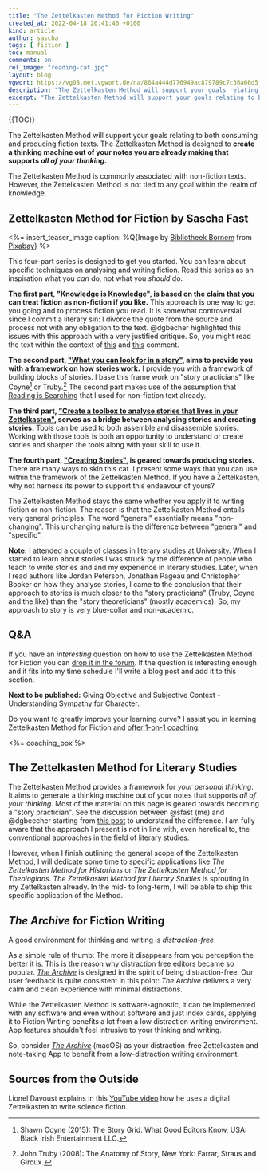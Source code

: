 ```yaml
---
title: "The Zettelkasten Method for Fiction Writing"
created_at: 2022-04-18 20:41:40 +0100
kind: article
author: sascha
tags: [ fiction ]
toc: manual
comments: on
rel_image: "reading-cat.jpg"
layout: blog
vgwort: https://vg08.met.vgwort.de/na/864a444d776949ac879789c7c36a66d5
description: "The Zettelkasten Method will support your goals relating to both consuming and producing fiction texts. It is designed to create a thinking machine out of your notes you are already making that supports all of your thinking."
excerpt: "The Zettelkasten Method will support your goals relating to both consuming and producing fiction texts. It is designed to create a thinking machine out of your notes you are already making that supports all of your thinking."
---
```


{{TOC}}

<!--R -->
The Zettelkasten Method will support your goals relating to both consuming and producing fiction texts. The Zettelkasten Method is designed to **create a thinking machine out of your notes you are already making that supports *all of your thinking*.**

<!--N Für alles zu gebrauchen -->
The Zettelkasten Method is commonly associated with non-fiction texts. However, the Zettelkasten Method is not tied to any goal within the realm of knowledge.

## Zettelkasten Method for Fiction by Sascha Fast

<%= insert_teaser_image caption: %Q{Image by <a href="https://pixabay.com/users/bibbornem-217673/">Bibliotheek Bornem</a> from <a href="https://pixabay.com/">Pixabay</a>} %>

<!--N How to read -->
This four-part series is designed to get you started. You can learn about specific techniques on analysing and writing fiction. Read this series as an inspiration what you *can* do, not what you *should* do.

**The first part, ["Knowledge is Knowledge"](https://zettelkasten.de/posts/zettelkasten-fiction-writing-part-1-knowledge/), is based on the claim that you can treat fiction as non-fiction if you like.** This approach is one way to get you going and to process fiction you read. It is somewhat controversial since I commit a literary sin: I divorce the quote from the source and process not with any obligation to the text. @dgbecher highlighted this issues with this approach with a very justified critique. So, you might read the text within the context of [this](https://forum.zettelkasten.de/discussion/comment/14011/#Comment_14011) and [this](https://forum.zettelkasten.de/discussion/comment/14635/#Comment_14635) comment.

**The second part, ["What you can look for in a story"](https://zettelkasten.de/posts/zettelkasten-fiction-writing-part-2-elements-of-story/), aims to provide you with a framework on how stories work.** I provide you with a framework of building blocks of stories. I base this frame work on "story practicians" like Coyne[^coyne] or Truby.[^truby2008] The second part makes use of the assumption that [Reading is Searching](https://zettelkasten.de/posts/reading-is-searching/) that I used for non-fiction text already.

[^coyne]: Shawn Coyne (2015): The Story Grid. What Good Editors Know, USA: Black Irish Entertainment LLC.
[^truby2008]: John Truby (2008): The Anatomy of Story, New York: Farrar, Straus and Giroux.

**The third part, ["Create a toolbox to analyse stories that lives in your Zettelkasten"](https://zettelkasten.de/posts/zettelkasten-fiction-writing-part-3-tools-analysing-story/), serves as a bridge between analysing stories and creating stories.** Tools can be used to both assemble and disassemble stories. Working with those tools is both an opportunity to understand or create stories and sharpen the tools along with your skill to use it.

**The fourth part, ["Creating Stories"](https://zettelkasten.de/posts/zettelkasten-fiction-writing-part-4-create-story/), is geared towards producing stories.** There are many ways to skin this cat. I present some ways that you can use within the framework of the Zettelkasten Method. If you have a Zettelkasten, why not harness its power to support this endeavour of yours?

The Zettelkasten Method stays the same whether you apply it to writing fiction or non-fiction. The reason is that the Zettelkasten Method entails very general principles. The word "general" essentially means "non-changing". This unchanging nature is the difference between "general" and "specific".

**Note:** I attended a couple of classes in literary studies at University. When I started to learn about stories I was struck by the difference of people who teach to write stories and and my experience in literary studies. Later, when I read authors like Jordan Peterson, Jonathan Pageau and Christopher Booker on how they analyse stories, I came to the conclusion that their approach to stories is much closer to the "story practicians" (Truby, Coyne and the like) than the "story theoreticians" (mostly academics). So, my approach to story is very blue-collar and non-academic.

## Q&A

If you have an *interesting* question on how to use the Zettelkasten Method for Fiction you can [drop it in the forum](https://forum.zettelkasten.de/discussion/2064/). If the question is interesting enough and it fits into my time schedule I'll write a blog post and add it to this section.

**Next to be published:** Giving Objective and Subjective Context - Understanding Sympathy for Character.

Do you want to greatly improve your learning curve? I assist you in learning Zettelkasten Method for Fiction and [offer 1-on-1 coaching](https://zettelkasten.de/coaching/).

<%= coaching_box %>


## The Zettelkasten Method for Literary Studies

The Zettelkasten Method provides a framework for *your personal thinking*. It aims to generate a thinking machine out of your notes that supports *all of your thinking*. Most of the material on this page is geared towards becoming a "story practician". See the discussion between @sfast (me) and @dgbeecher starting from [this post](https://forum.zettelkasten.de/discussion/comment/14011/#Comment_14011) to understand the difference. I am fully aware that the approach I present is not in line with, even heretical to, the conventional approaches in the field of literary studies.

However, when I finish outlining the general scope of the Zettelkasten Method, I will dedicate some time to specific applications like *The Zettelkasten Method for Historians* or *The Zettelkasten Method for Theologians*. *The Zettelkasten Method for Literary Studies* is sprouting in my Zettelkasten already. In the mid- to long-term, I will be able to ship this specific application of the Method.

## _The Archive_ for Fiction Writing

A good environment for thinking and writing is *distraction-free*.

As a simple rule of thumb: The more it disappears from you perception the better it is. This is the reason why distraction free editors became so popular. [*The Archive*][thearchive] is designed in the spirit of being distraction-free. Our user feedback is quite consistent in this point: *The Archive* delivers a very calm and clean experience with minimal distractions.

While the Zettelkasten Method is software-agnostic, it can be implemented with any software and even without software and just index cards, applying it to Fiction Writing benefits a lot from a low distraction writing environment. App features shouldn't feel intrusive to your thinking and writing.

So, consider [*The Archive*][thearchive] (macOS) as your distraction-free Zettelkasten and note-taking App to benefit from a low-distraction writing environment.

[thearchive]: https://zettelkasten.de/the-archive/

## Sources from the Outside

Lionel Davoust explains in this [YouTube video](https://www.youtube.com/watch?v=RgwnpEBFNUg) how he uses a digital Zettelkasten to write science fiction.

